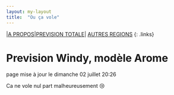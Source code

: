 ```yaml
---
layout: my-layout
title:  "Ou ça vole"
---
```


|[A PROPOS](about)|[PREVISION TOTALE](all)| [AUTRES REGIONS](others)
{: .links}

# Prevision Windy, modèle Arome
page mise à jour le dimanche 02 juillet 20:26


Ca ne vole nul part malheureusement 😢


